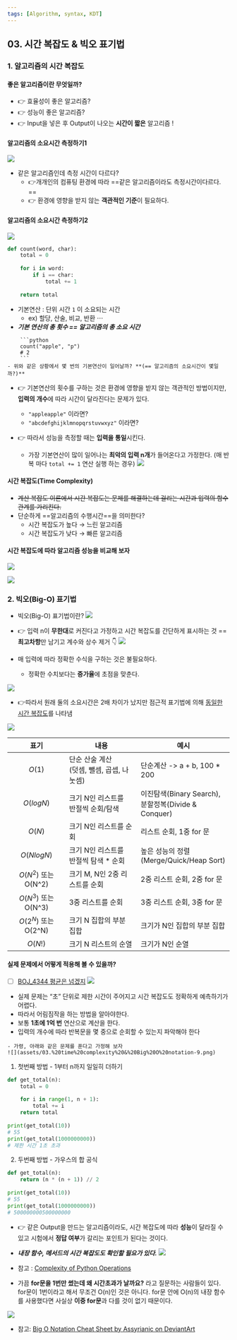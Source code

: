```yaml
---
tags: [Algorithm, syntax, KDT]
---
```


## 03. 시간 복잡도 & 빅오 표기법

### 1. 알고리즘의 시간 복잡도
#### 좋은 알고리즘이란 무엇일까? 
- 👉 효율성이 좋은 알고리즘?
- 👉 성능이 좋은 알고리즘? 
- 👉 Input을 넣은 후 Output이 나오는 **시간이 짧은** 알고리즘 !

#### 알고리즘의 소요시간 측정하기1 
![](assets/03.%20time%20complexity%20&%20Big%20O%20notation-2.png)
- 같은 알고리즘인데 측정 시간이 다르다? 
	- 👉개개인의 컴퓨팅 환경에 따라 ==같은 알고리즘이라도 측정시간이다르다. ==
	- 👉 환경에 영향을 받지 않는 **객관적인 기준**이 필요하다. 


#### 알고리즘의 소요시간 측정하기2 
![](assets/03.%20time%20complexity%20&%20Big%20O%20notation.png)

```python
def count(word, char): 
	total = 0
	
	for i in word: 
		if i == char: 
			total += 1
			
	return total
```

- 기본연산 : 단위 시간 ` 1 ` 이 소요되는 시간 
	- ex) 할당, 산술, 비교, 반환 $\cdots$
- ***기본 연산의 총 횟수 == 알고리즘의 총 소요 시간***  


```ad-question
	```python
	count("apple", "p") 
	# 2
	```
- 위와 같은 상황에서 몇 번의 기본연산이 일어날까? **(== 알고리즘의 소요시간이 몇일까?)**
```


- 👉 기본연산의 횟수를 구하는 것은 환경에 영향을 받지 않는 객관적인 방법이지만, **입력의 개수**에 따라 시간이 달라진다는 문제가 있다. 
	- `"appleapple"` 이라면? 
	- `"abcdefghijklmnopqrstuvwxyz"` 이라면?

- 👉 따라서 성능을 측정할 때는 **입력을 통일**시킨다. 
	- 가장 기본연산이 많이 일어나는 **최악의 입력 n개**가 들어온다고 가정한다. (매 반복 마다 `total += 1` 연산 실행 하는 경우)
![](assets/03.%20time%20complexity%20&%20Big%20O%20notation-1.png)

#### 시간 복잡도(Time Complexity)
- ~~계산 복잡도 이론에서 시간 복잡도는 문제를 해결하는데 걸리는 시간과 입력의 함수 관계를 가리킨다.~~
- 단순하게 ==알고리즘의 수행시간==을 의미한다?
	- 시간 복잡도가 높다 → 느린 알고리즘
	- 시간 복잡도가 낮다 → 빠른 알고리즘

#### 시간 복잡도에 따라 알고리즘 성능을 비교해 보자 
![](assets/03.%20time%20complexity%20&%20Big%20O%20notation-3.png)

![](assets/03.%20time%20complexity%20&%20Big%20O%20notation-4.png)


### 2. 빅오(Big-O) 표기법
- 빅오(Big-O) 표기법이란?
![](assets/03.%20time%20complexity%20&%20Big%20O%20notation-5.png)

- 👉 입력 n이 **무한대**로 커진다고 가정하고 시간 복잡도를 간단하게 표시하는 것
	 ==**최고차항**만 남기고 계수와 상수 제거 👇
	![](assets/03.%20time%20complexity%20&%20Big%20O%20notation-6.png)

- 매 입력에 따라 정확한 수식을 구하는 것은 불필요하다. 
	- 정확한 수치보다는 **증가율**에 초점을 맞춘다.

![](assets/03.%20time%20complexity%20&%20Big%20O%20notation-7.png)

- 👉따라서 원래 둘의 소요시간은 2배 차이가 났지만 점근적 표기법에 의해 <u>동일한 시간 복잡도</u>를 나타냄

![](assets/big-o.jpg)

| 표기 | 내용 |예시 |
| :---: | ---------------------------------------------- | --------------------------------------------------- |
| $O(1)$    | 단순 산술 계산<br>(덧셈, 뺄셈, 곱셉, 나눗셈) | 단순계산 -> a + b, 100 * 200                        |
| $O(logN)$    | 크기 N인 리스트를 <br>반절씩 순회/탐색    | 이진탐색(Binary Search), <br>분할정복(Divide & Conquer) |
| $O(N)$    | 크기 N인 리스트를 순회                   | 리스트 순회, 1중 for 문                             |
| $O(NlogN)$    |크기 N인 리스트를 <br>반절씩 탐색 * 순회 | 높은 성능의 정렬<br>(Merge/Quick/Heap Sort)             |
| $O(N^2)$ 또는 O(N^2)  |크기 M, N인 2중 리스트를 순회          | 2중 리스트 순회, 2중 for 문                         |
| $O(N^3)$ 또는 O(N^3)|3중 리스트를 순회                      | 3중 리스트 순회, 3중 for 문                         |
| $O(2^N)$ 또는 O(2^N) | 크기 N 집합의 부분 집합                | 크기가 N인 집합의 부분 집합                         |
| $O(N!)$    | 크기 N 리스트의 순열                    | 크기가 N인 순열                                     |

#### 실제 문제에서 어떻게 적용해 볼 수 있을까? 
- [ ] [BOJ_4344 평균은 넘겠지](https://www.acmicpc.net/problem/4344)
![](assets/03.%20time%20complexity%20&%20Big%20O%20notation-8.png)

- 실제 문제는 “초” 단위로 제한 시간이 주어지고 시간 복잡도도 정확하게 예측하기가 어렵다. 
- 따라서 어림짐작을 하는 방법을 알아야한다. 
- 보통 **1초에 1억 번** 연산으로 계산을 한다. 
- 입력의 개수에 따라 반복문을 몇 중으로 순회할 수 있는지 파악해야 한다

```ad-question
- 가령, 아래와 같은 문제를 푼다고 가정해 보자
![](assets/03.%20time%20complexity%20&%20Big%20O%20notation-9.png)
```

1) 첫번째 방법 - 1부터 n까지 일일히 더하기 
```python
def get_total(n): 
	total = 0 
	
	for i in range(1, n + 1): 
		total += i 
	return total 
	
print(get_total(10))
# 55 
print(get_total(1000000000))
# 제한 시간 1초 초과
```

2) 두번째 방법 - 가우스의 합 공식
```python
def get_total(n): 
	return (n * (n + 1)) // 2 
	
print(get_total(10)) 
# 55 
print(get_total(1000000000))
# 500000000500000000
```


- 👉 같은 Output을 만드는 알고리즘이라도, 시간 복잡도에 따라 **성능**이 달라질 수 있고 시험에서 **정답 여부**가 갈리는 포인트가 된다는 것이다.

- ***내장 함수, 메서드의 시간 복잡도도 확인할 필요가 있다.***
![](assets/03.%20time%20complexity%20&%20Big%20O%20notation-10.png)
- 참고 : [Complexity of Python Operations](https://www.ics.uci.edu/~pattis/ICS-33/lectures/complexitypython.txt)
- 가끔 **for문을 1번만 썼는데 왜 시간초과가 날까요?** 라고 질문하는 사람들이 있다. for문이 1번이라고 해서 무조건 O(n)인 것은 아니다. for문 안에 O(n)의 내장 함수를 사용했다면 사실상 **이중 for문**과 다를 것이 없기 때문이다.

![](assets/big_o_notation_cheat_sheet_by_assyrianic_dclrxt1-pre.jpg)

- 참고: [Big O Notation Cheat Sheet by Assyrianic on DeviantArt](https://www.deviantart.com/assyrianic/art/Big-O-Notation-Cheat-Sheet-762169573)
